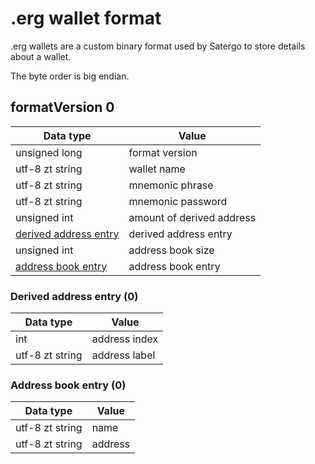 # .erg wallet format

.erg wallets are a custom binary format used by Satergo to store details about a wallet.

The byte order is big endian.

## formatVersion 0

| Data type                                         | Value                     |
|---------------------------------------------------|---------------------------|
| unsigned long                                     | format version            |
| utf-8 zt string                                   | wallet name               |
| utf-8 zt string                                   | mnemonic phrase           |
| utf-8 zt string                                   | mnemonic password         |
| unsigned int                                      | amount of derived address |
| [derived address entry](#derived-address-entry-0) | derived address entry     |
| unsigned int                                      | address book size         |
| [address book entry](#address-book-entry-0)       | address book entry        |

### Derived address entry (0)
| Data type       | Value         |
|-----------------|---------------|
| int             | address index |
| utf-8 zt string | address label |

### Address book entry (0)
| Data type       | Value   |
|-----------------|---------|
| utf-8 zt string | name    |
| utf-8 zt string | address |